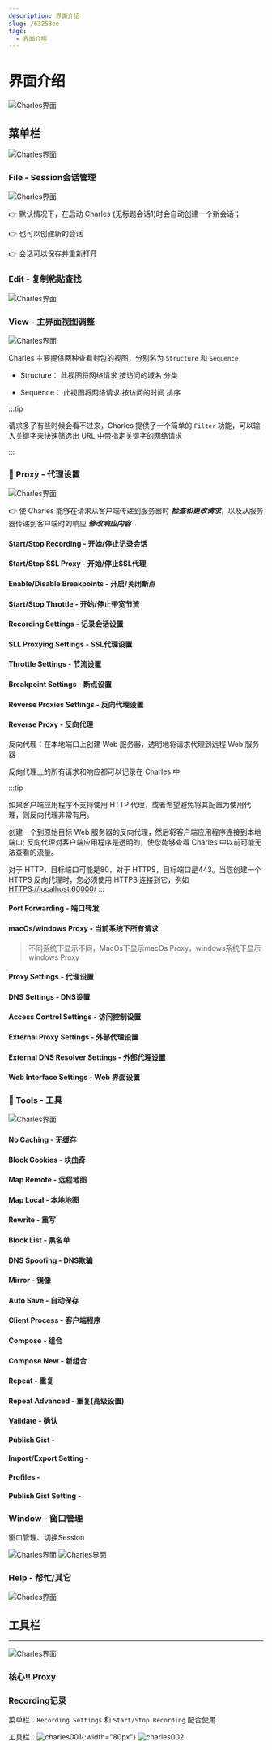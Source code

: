 ```yaml
---
description: 界面介绍
slug: /63253ee
tags: 
  - 界面介绍
---
```




# 界面介绍

![Charles界面](@site/static/tips/01.Charles篇/charles1.png)

## 菜单栏

![Charles界面](@site/static/tips/01.Charles篇/charles2.png)

### File - Session会话管理

![Charles界面](@site/static/tips/01.Charles篇/charles4.png)

👉 默认情况下，在启动 Charles (无标题会话1)时会自动创建一个新会话；

👉 也可以创建新的会话

👉 会话可以保存并重新打开

### Edit - 复制粘贴查找

![Charles界面](@site/static/tips/01.Charles篇/charles5.png)

### View - 主界面视图调整

![Charles界面](@site/static/tips/01.Charles篇/charles6.png)

Charles 主要提供两种查看封包的视图，分别名为 `Structure` 和 `Sequence`

- Structure： 此视图将网络请求  按访问的域名  分类

- Sequence： 此视图将网络请求  按访问的时间  排序

:::tip

请求多了有些时候会看不过来，Charles 提供了一个简单的 `Filter` 功能，可以输入关键字来快速筛选出 URL 中带指定关键字的网络请求

:::

### 🐰 Proxy - 代理设置

![Charles界面](@site/static/tips/01.Charles篇/charles7.png)

👉 使 Charles 能够在请求从客户端传递到服务器时 ***检查和更改请求***，以及从服务器传递到客户端时的响应 ***修改响应内容***

#### Start/Stop Recording - 开始/停止记录会话

#### Start/Stop SSL Proxy - 开始/停止SSL代理

#### Enable/Disable Breakpoints - 开启/关闭断点

#### Start/Stop Throttle - 开始/停止带宽节流

#### Recording Settings - 记录会话设置

#### SLL Proxying Settings - SSL代理设置

#### Throttle Settings - 节流设置

#### Breakpoint Settings - 断点设置

#### Reverse Proxies Settings - 反向代理设置

#### Reverse Proxy - 反向代理

反向代理：在本地端口上创建 Web 服务器，透明地将请求代理到远程 Web 服务器

反向代理上的所有请求和响应都可以记录在 Charles 中

:::tip

如果客户端应用程序不支持使用 HTTP 代理，或者希望避免将其配置为使用代理，则反向代理非常有用。

创建一个到原始目标 Web 服务器的反向代理，然后将客户端应用程序连接到本地端口; 反向代理对客户端应用程序是透明的，使您能够查看 Charles 中以前可能无法查看的流量。

对于 HTTP，目标端口可能是80，对于 HTTPS，目标端口是443。当您创建一个 HTTPS 反向代理时，您必须使用 HTTPS 连接到它，例如 <HTTPS://localhost:60000/>
:::

#### Port Forwarding - 端口转发

#### macOs/windows Proxy - 当前系统下所有请求

> 不同系统下显示不同，MacOs下显示macOs Proxy，windows系统下显示windows Proxy

#### Proxy Settings - 代理设置

#### DNS Settings - DNS设置

#### Access Control Settings - 访问控制设置

#### External Proxy Settings - 外部代理设置

#### External DNS Resolver Settings - 外部代理设置

#### Web Interface Settings - Web 界面设置

### 🐰 Tools - 工具

![Charles界面](@site/static/tips/01.Charles篇/charles8.png)

#### No Caching - 无缓存

#### Block Cookies - 块曲奇

#### Map Remote - 远程地图

#### Map Local - 本地地图

#### Rewrite - 重写

#### Block List - 黑名单

#### DNS Spoofing - DNS欺骗

#### Mirror - 镜像

#### Auto Save - 自动保存

#### Client Process - 客户端程序

#### Compose - 组合

#### Compose New - 新组合

#### Repeat - 重复

#### Repeat Advanced - 重复(高级设置)

#### Validate - 确认

#### Publish Gist -

#### Import/Export Setting -

#### Profiles -

#### Publish Gist Setting -

<!-- #### Command-line Tools - 命令行工具 -->

### Window - 窗口管理

窗口管理、切换Session

![Charles界面](@site/static/tips/01.Charles篇/charles9.png)
![Charles界面](@site/static/tips/01.Charles篇/charles10.png)

### Help - 帮忙/其它

![Charles界面](@site/static/tips/01.Charles篇/charles11.png)

## 工具栏

---------------------

![Charles界面](@site/static/tips/01.Charles篇/charles3.png)

### 核心!! Proxy

### Recording记录

菜单栏：`Recording Settings` 和 `Start/Stop Recording` 配合使用

工具栏：![charles001](@site/static/tips/01.Charles篇/charles001.png){:width="80px"} ![charles002](@site/static/tips/01.Charles篇/charles002.png)
